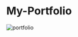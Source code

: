 # My-Portfolio
  ![portfolio](https://github.com/user-attachments/assets/843427ab-4f7f-419a-b5a3-c8088feedec0)
